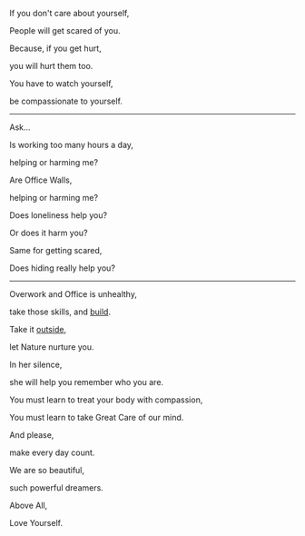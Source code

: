 If you don't care about yourself,

People will get scared of you.

Because, if you get hurt,

you will hurt them too.

You have to watch yourself,

be compassionate to yourself.

---

Ask...

Is working too many hours a day,

helping or harming me?

Are Office Walls,

helping or harming me?

Does loneliness help you?

Or does it harm you?

Same for getting scared,

Does hiding really help you?

---

Overwork and Office is unhealthy,

take those skills, and [build](https://www.youtube.com/watch?v=ZoqgAy3h4OM).

Take it [outside](https://www.youtube.com/watch?v=68jy3_ABvRo),

let Nature nurture you.

In her silence,

she will help you remember who you are.

You must learn to treat your body with compassion,

You must learn to take Great Care of our mind.

And please,

make every day count.

We are so beautiful,

such powerful dreamers.

Above All,

Love Yourself.
